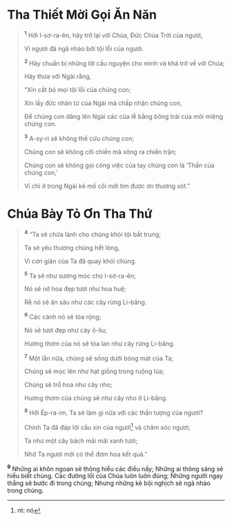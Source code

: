 # Tha Thiết Mời Gọi Ăn Năn

> <sup><b>1</b></sup> Hỡi I-sơ-ra-ên, hãy trở lại với Chúa, Ðức Chúa Trời của ngươi,
> 
> Vì ngươi đã ngã nhào bởi tội lỗi của ngươi.
> 
> <sup><b>2</b></sup> Hãy chuẩn bị những lời cầu nguyện cho mình và khá trở về với Chúa;
> 
> Hãy thưa với Ngài rằng,
> 
> “Xin cất bỏ mọi tội lỗi của chúng con;
> 
> Xin lấy đức nhân từ của Ngài mà chấp nhận chúng con,
> 
> Ðể chúng con dâng lên Ngài các của lễ bằng bông trái của môi miệng chúng con.
> 
> <sup><b>3</b></sup> A-sy-ri sẽ không thể cứu chúng con;
> 
> Chúng con sẽ không cỡi chiến mã xông ra chiến trận;
> 
> Chúng con sẽ không gọi công việc của tay chúng con là ‘Thần của chúng con,’
> 
> Vì chỉ ở trong Ngài kẻ mồ côi mới tìm được ơn thương xót.”
>

# Chúa Bày Tỏ Ơn Tha Thứ

> <sup><b>4</b></sup> “Ta sẽ chữa lành cho chúng khỏi tội bất trung;
> 
> Ta sẽ yêu thương chúng hết lòng,
> 
> Vì cơn giận của Ta đã quay khỏi chúng.
> 
> <sup><b>5</b></sup> Ta sẽ như sương móc cho I-sơ-ra-ên;
> 
> Nó sẽ nở hoa đẹp tươi như hoa huệ;
> 
> Rễ nó sẽ ăn sâu như các cây rừng Li-băng.
> 
> <sup><b>6</b></sup> Các cành nó sẽ tỏa rộng;
> 
> Nó sẽ tươi đẹp như cây ô-liu;
> 
> Hương thơm của nó sẽ tỏa lan như cây rừng Li-băng.
> 
> <sup><b>7</b></sup> Một lần nữa, chúng sẽ sống dưới bóng mát của Ta;
> 
> Chúng sẽ mọc lên như hạt giống trong ruộng lúa;
> 
> Chúng sẽ trổ hoa như cây nho;
> 
> Hương thơm của chúng sẽ như cây nho ở Li-băng.
> 
> <sup><b>8</b></sup> Hỡi Ép-ra-im, Ta sẽ làm gì nữa với các thần tượng của ngươi?
> 
> Chính Ta đã đáp lời cầu xin của ngươi[^1] và chăm sóc ngươi;
> 
> Ta như một cây bách mãi mãi xanh tươi;
> 
> Nhờ Ta ngươi mới có thể đơm hoa kết quả.”
>

<sup><b>9</b></sup> Những ai khôn ngoan sẽ thông hiểu các điều nầy; Những ai thông sáng sẽ hiểu biết chúng. Các đường lối của Chúa luôn luôn đúng; Những người ngay thẳng sẽ bước đi trong chúng; Nhưng những kẻ bội nghịch sẽ ngã nhào trong chúng.

[^1]: nt: nó
